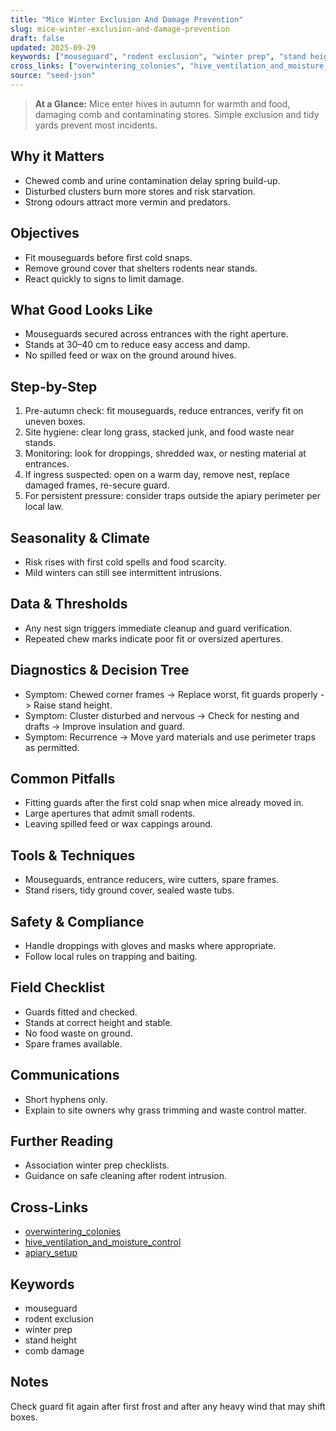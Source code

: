 ```yaml
---
title: "Mice Winter Exclusion And Damage Prevention"
slug: mice-winter-exclusion-and-damage-prevention
draft: false
updated: 2025-09-29
keywords: ["mouseguard", "rodent exclusion", "winter prep", "stand height", "comb damage"]
cross_links: ["overwintering_colonies", "hive_ventilation_and_moisture_control", "apiary_setup"]
source: "seed-json"
---
```


> **At a Glance:** Mice enter hives in autumn for warmth and food, damaging comb and contaminating stores. Simple exclusion and tidy yards prevent most incidents.

## Why it Matters
- Chewed comb and urine contamination delay spring build-up.
- Disturbed clusters burn more stores and risk starvation.
- Strong odours attract more vermin and predators.

## Objectives
- Fit mouseguards before first cold snaps.
- Remove ground cover that shelters rodents near stands.
- React quickly to signs to limit damage.

## What Good Looks Like
- Mouseguards secured across entrances with the right aperture.
- Stands at 30–40 cm to reduce easy access and damp.
- No spilled feed or wax on the ground around hives.

## Step-by-Step
1) Pre-autumn check: fit mouseguards, reduce entrances, verify fit on uneven boxes.
2) Site hygiene: clear long grass, stacked junk, and food waste near stands.
3) Monitoring: look for droppings, shredded wax, or nesting material at entrances.
4) If ingress suspected: open on a warm day, remove nest, replace damaged frames, re-secure guard.
5) For persistent pressure: consider traps outside the apiary perimeter per local law.

## Seasonality & Climate
- Risk rises with first cold spells and food scarcity.
- Mild winters can still see intermittent intrusions.

## Data & Thresholds
- Any nest sign triggers immediate cleanup and guard verification.
- Repeated chew marks indicate poor fit or oversized apertures.

## Diagnostics & Decision Tree
- Symptom: Chewed corner frames -> Replace worst, fit guards properly -> Raise stand height.
- Symptom: Cluster disturbed and nervous -> Check for nesting and drafts -> Improve insulation and guard.
- Symptom: Recurrence -> Move yard materials and use perimeter traps as permitted.

## Common Pitfalls
- Fitting guards after the first cold snap when mice already moved in.
- Large apertures that admit small rodents.
- Leaving spilled feed or wax cappings around.

## Tools & Techniques
- Mouseguards, entrance reducers, wire cutters, spare frames.
- Stand risers, tidy ground cover, sealed waste tubs.

## Safety & Compliance
- Handle droppings with gloves and masks where appropriate.
- Follow local rules on trapping and baiting.

## Field Checklist
- Guards fitted and checked.
- Stands at correct height and stable.
- No food waste on ground.
- Spare frames available.

## Communications
- Short hyphens only.
- Explain to site owners why grass trimming and waste control matter.

## Further Reading
- Association winter prep checklists.
- Guidance on safe cleaning after rodent intrusion.

## Cross-Links
- [overwintering_colonies](/topics/overwintering-colonies/)
- [hive_ventilation_and_moisture_control](/topics/hive-ventilation-and-moisture-control/)
- [apiary_setup](/topics/apiary-setup/)

## Keywords
- mouseguard
- rodent exclusion
- winter prep
- stand height
- comb damage

## Notes
Check guard fit again after first frost and after any heavy wind that may shift boxes.
